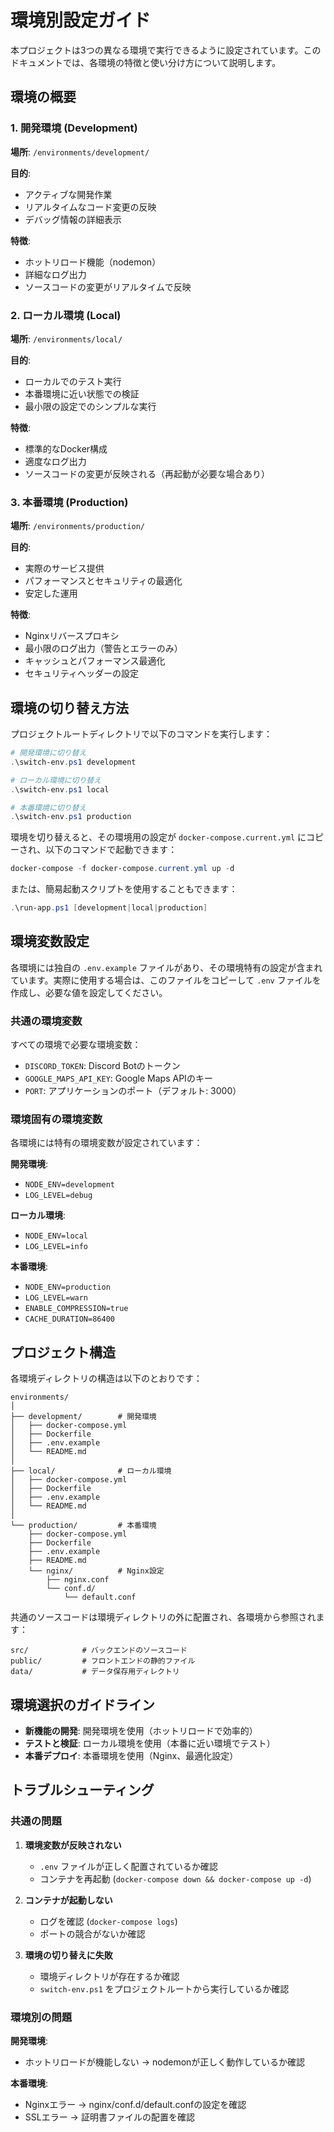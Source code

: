 # 環境別設定ガイド

本プロジェクトは3つの異なる環境で実行できるように設定されています。このドキュメントでは、各環境の特徴と使い分け方について説明します。

## 環境の概要

### 1. 開発環境 (Development)

**場所**: `/environments/development/`

**目的**: 
- アクティブな開発作業
- リアルタイムなコード変更の反映
- デバッグ情報の詳細表示

**特徴**:
- ホットリロード機能（nodemon）
- 詳細なログ出力
- ソースコードの変更がリアルタイムで反映

### 2. ローカル環境 (Local)

**場所**: `/environments/local/`

**目的**:
- ローカルでのテスト実行
- 本番環境に近い状態での検証
- 最小限の設定でのシンプルな実行

**特徴**:
- 標準的なDocker構成
- 適度なログ出力
- ソースコードの変更が反映される（再起動が必要な場合あり）

### 3. 本番環境 (Production)

**場所**: `/environments/production/`

**目的**:
- 実際のサービス提供
- パフォーマンスとセキュリティの最適化
- 安定した運用

**特徴**:
- Nginxリバースプロキシ
- 最小限のログ出力（警告とエラーのみ）
- キャッシュとパフォーマンス最適化
- セキュリティヘッダーの設定

## 環境の切り替え方法

プロジェクトルートディレクトリで以下のコマンドを実行します：

```powershell
# 開発環境に切り替え
.\switch-env.ps1 development

# ローカル環境に切り替え
.\switch-env.ps1 local

# 本番環境に切り替え
.\switch-env.ps1 production
```

環境を切り替えると、その環境用の設定が `docker-compose.current.yml` にコピーされ、以下のコマンドで起動できます：

```powershell
docker-compose -f docker-compose.current.yml up -d
```

または、簡易起動スクリプトを使用することもできます：

```powershell
.\run-app.ps1 [development|local|production]
```

## 環境変数設定

各環境には独自の `.env.example` ファイルがあり、その環境特有の設定が含まれています。実際に使用する場合は、このファイルをコピーして `.env` ファイルを作成し、必要な値を設定してください。

### 共通の環境変数

すべての環境で必要な環境変数：

- `DISCORD_TOKEN`: Discord Botのトークン
- `GOOGLE_MAPS_API_KEY`: Google Maps APIのキー
- `PORT`: アプリケーションのポート（デフォルト: 3000）

### 環境固有の環境変数

各環境には特有の環境変数が設定されています：

**開発環境**:
- `NODE_ENV=development`
- `LOG_LEVEL=debug`

**ローカル環境**:
- `NODE_ENV=local`
- `LOG_LEVEL=info`

**本番環境**:
- `NODE_ENV=production` 
- `LOG_LEVEL=warn`
- `ENABLE_COMPRESSION=true`
- `CACHE_DURATION=86400`

## プロジェクト構造

各環境ディレクトリの構造は以下のとおりです：

```
environments/
│
├── development/        # 開発環境
│   ├── docker-compose.yml
│   ├── Dockerfile
│   ├── .env.example
│   └── README.md
│
├── local/              # ローカル環境
│   ├── docker-compose.yml
│   ├── Dockerfile
│   ├── .env.example
│   └── README.md
│
└── production/         # 本番環境
    ├── docker-compose.yml
    ├── Dockerfile
    ├── .env.example
    ├── README.md
    └── nginx/          # Nginx設定
        ├── nginx.conf
        └── conf.d/
            └── default.conf
```

共通のソースコードは環境ディレクトリの外に配置され、各環境から参照されます：

```
src/            # バックエンドのソースコード
public/         # フロントエンドの静的ファイル
data/           # データ保存用ディレクトリ
```

## 環境選択のガイドライン

- **新機能の開発**: 開発環境を使用（ホットリロードで効率的）
- **テストと検証**: ローカル環境を使用（本番に近い環境でテスト）
- **本番デプロイ**: 本番環境を使用（Nginx、最適化設定）

## トラブルシューティング

### 共通の問題

1. **環境変数が反映されない**
   - `.env` ファイルが正しく配置されているか確認
   - コンテナを再起動 (`docker-compose down && docker-compose up -d`)

2. **コンテナが起動しない**
   - ログを確認 (`docker-compose logs`)
   - ポートの競合がないか確認

3. **環境の切り替えに失敗**
   - 環境ディレクトリが存在するか確認
   - `switch-env.ps1` をプロジェクトルートから実行しているか確認

### 環境別の問題

**開発環境**:
- ホットリロードが機能しない → nodemonが正しく動作しているか確認

**本番環境**:
- Nginxエラー → nginx/conf.d/default.confの設定を確認
- SSLエラー → 証明書ファイルの配置を確認
